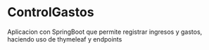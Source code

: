 # ControlGastos

Aplicacion con SpringBoot que permite registrar ingresos y gastos, haciendo uso de thymeleaf y endpoints
